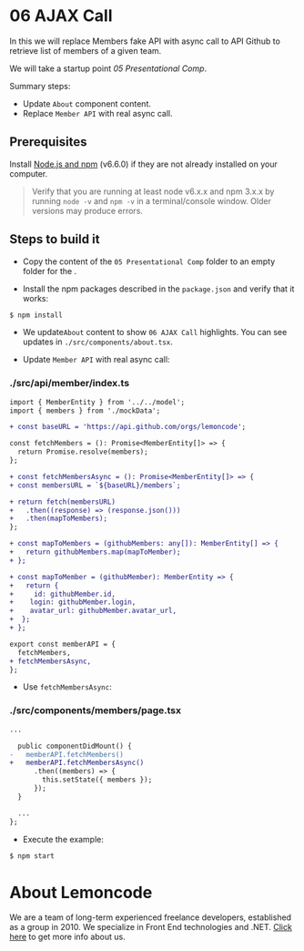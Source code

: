 # 06 AJAX Call

In this   we will replace Members fake API with async call to API Github to retrieve list of members of a given team.

We will take a startup point   _05 Presentational Comp_.

Summary steps:

- Update `About` component content.
- Replace `Member API` with real async call.

## Prerequisites

Install [Node.js and npm](https://nodejs.org/en/) (v6.6.0) if they are not already
installed on your computer.

> Verify that you are running at least node v6.x.x and npm 3.x.x by running `node -v` and `npm -v`
in a terminal/console window. Older versions may produce errors.

## Steps to build it

- Copy the content of the `05 Presentational Comp` folder to an empty folder for the  .

- Install the npm packages described in the `package.json` and verify that it works:

 ```bash
 $ npm install
 ```

- We update`About` content to show   `06 AJAX Call` highlights. You can see updates in `./src/components/about.tsx`.

- Update `Member API` with real async call:

### ./src/api/member/index.ts
```diff
import { MemberEntity } from '../../model';
import { members } from './mockData';

+ const baseURL = 'https://api.github.com/orgs/lemoncode';

const fetchMembers = (): Promise<MemberEntity[]> => {
  return Promise.resolve(members);
};

+ const fetchMembersAsync = (): Promise<MemberEntity[]> => {
+ const membersURL = `${baseURL}/members`;

+ return fetch(membersURL)
+   .then((response) => (response.json()))
+   .then(mapToMembers);
};

+ const mapToMembers = (githubMembers: any[]): MemberEntity[] => {
+   return githubMembers.map(mapToMember);
+ };

+ const mapToMember = (githubMember): MemberEntity => {
+   return {
+     id: githubMember.id,
+    login: githubMember.login,
+    avatar_url: githubMember.avatar_url,
+  };
+ };

export const memberAPI = {
  fetchMembers,
+ fetchMembersAsync,
};

```

- Use `fetchMembersAsync`:

### ./src/components/members/page.tsx
```diff
...

  public componentDidMount() {
-   memberAPI.fetchMembers()
+   memberAPI.fetchMembersAsync()
      .then((members) => {
        this.setState({ members });
      });
  }

  ...
};

```

- Execute the example:

 ```bash
 $ npm start
 ```

# About Lemoncode

We are a team of long-term experienced freelance developers, established as a group in 2010.
We specialize in Front End technologies and .NET. [Click here](http://lemoncode.net/services/en/#en-home) to get more info about us. 
